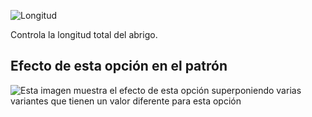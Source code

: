 ![Longitud](length.svg)

Controla la longitud total del abrigo.

## Efecto de esta opción en el patrón

![Esta imagen muestra el efecto de esta opción superponiendo varias variantes que tienen un valor diferente para esta opción](carlton_length_sample.svg "Efecto de esta opción en el patrón")
